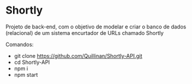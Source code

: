 # Shortly
Projeto de back-end, com o objetivo de modelar e criar o banco de dados (relacional) de um sistema encurtador de URLs chamado Shortly

Comandos:

- git clone https://github.com/Quillinan/Shortly-API.git
- cd Shortly-API
- npm i
- npm start
